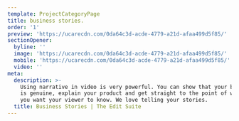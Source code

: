 ```yaml
---
template: ProjectCategoryPage
title: business stories.
order: '1'
preview: 'https://ucarecdn.com/0da64c3d-acde-4779-a21d-afaa499d5f85/'
sectionOpener:
  byline: ''
  image: 'https://ucarecdn.com/0da64c3d-acde-4779-a21d-afaa499d5f85/'
  mobile: 'https://ucarecdn.com/0da64c3d-acde-4779-a21d-afaa499d5f85/'
  video: ''
meta:
  description: >-
    Using narrative in video is very powerful. You can show that your business
    is genuine, explain your product and get straight to the point of what it is
    you want your viewer to know. We love telling your stories.
  title: Business Stories | The Edit Suite
---
```

